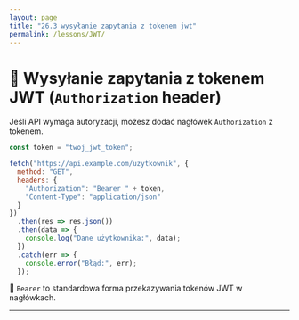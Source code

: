 ```yaml
---
layout: page
title: "26.3 wysyłanie zapytania z tokenem jwt"
permalink: /lessons/JWT/
---
```


# 🔐 Wysyłanie zapytania z tokenem JWT (`Authorization` header)

Jeśli API wymaga autoryzacji, możesz dodać nagłówek `Authorization` z tokenem.

```js
const token = "twoj_jwt_token";

fetch("https://api.example.com/uzytkownik", {
  method: "GET",
  headers: {
    "Authorization": "Bearer " + token,
    "Content-Type": "application/json"
  }
})
  .then(res => res.json())
  .then(data => {
    console.log("Dane użytkownika:", data);
  })
  .catch(err => {
    console.error("Błąd:", err);
  });
```

📌 `Bearer` to standardowa forma przekazywania tokenów JWT w nagłówkach.

---